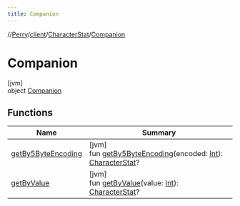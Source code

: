 ```yaml
---
title: Companion
---
```

//[Perry](../../../../index.html)/[client](../../index.html)/[CharacterStat](../index.html)/[Companion](index.html)



# Companion



[jvm]\
object [Companion](index.html)



## Functions


| Name | Summary |
|---|---|
| [getBy5ByteEncoding](get-by5-byte-encoding.html) | [jvm]<br>fun [getBy5ByteEncoding](get-by5-byte-encoding.html)(encoded: [Int](https://kotlinlang.org/api/latest/jvm/stdlib/kotlin/-int/index.html)): [CharacterStat](../index.html)? |
| [getByValue](get-by-value.html) | [jvm]<br>fun [getByValue](get-by-value.html)(value: [Int](https://kotlinlang.org/api/latest/jvm/stdlib/kotlin/-int/index.html)): [CharacterStat](../index.html)? |

